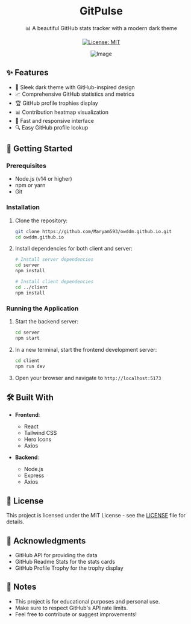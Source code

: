 <div align="center">
  <h1>GitPulse</h1>
  <p>📊 A beautiful GitHub stats tracker with a modern dark theme</p>
  
  [![License: MIT](https://img.shields.io/badge/License-MIT-green.svg)](https://opensource.org/licenses/MIT)
  
  ![Image](https://github.com/user-attachments/assets/6749ff3b-3e42-4722-bab2-0e4f4b2f2e9d)
</div>

## ✨ Features

- 🎨 Sleek dark theme with GitHub-inspired design
- 📈 Comprehensive GitHub statistics and metrics
- 🏆 GitHub profile trophies display
- 📊 Contribution heatmap visualization
- 🚀 Fast and responsive interface
- 🔍 Easy GitHub profile lookup

## 🚀 Getting Started

### Prerequisites

- Node.js (v14 or higher)
- npm or yarn
- Git

### Installation

1. Clone the repository:
   ```bash
   git clone https://github.com/Maryam593/owddm.github.io.git
   cd owddm.github.io
   ```

2. Install dependencies for both client and server:
   ```bash
   # Install server dependencies
   cd server
   npm install
   
   # Install client dependencies
   cd ../client
   npm install
   ```

### Running the Application

1. Start the backend server:
   ```bash
   cd server
   npm start
   ```

2. In a new terminal, start the frontend development server:
   ```bash
   cd client
   npm run dev
   ```

3. Open your browser and navigate to `http://localhost:5173`

## 🛠️ Built With

- **Frontend**: 
  - React
  - Tailwind CSS
  - Hero Icons
  - Axios

- **Backend**:
  - Node.js
  - Express
  - Axios

## 📄 License

This project is licensed under the MIT License - see the [LICENSE](LICENSE) file for details.

## 🙏 Acknowledgments

- GitHub API for providing the data
- GitHub Readme Stats for the stats cards
- GitHub Profile Trophy for the trophy display

## 📝 Notes

- This project is for educational purposes and personal use.
- Make sure to respect GitHub's API rate limits.
- Feel free to contribute or suggest improvements!
